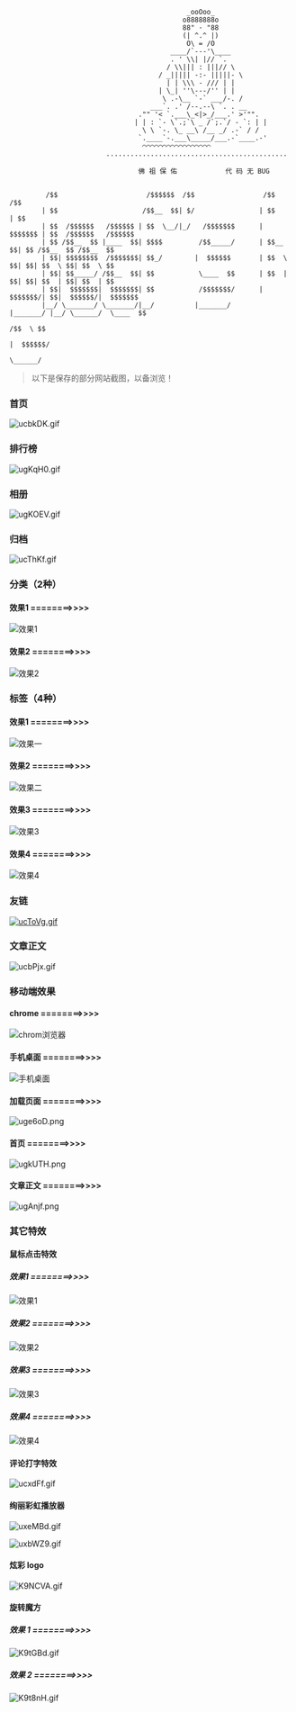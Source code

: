 
                                                _ooOoo_ 
                                               o8888888o 
                                               88" · "88 
                                               (| ^.^ |) 
                                                O\ = /O 
                                            ____/`---'\____ 
                                            . ' \\| |// `. 
                                           / \\||| : |||// \ 
                                         / _||||| -:- |||||- \ 
                                           | | \\\ - /// | | 
                                         | \_| ''\---/'' | | 
                                          \ .-\__ `-` ___/-. / 
                                       ___`. .' /--.--\ `. . __ 
                                    ."" '< `.___\_<|>_/___.' >'"". 
                                   | | : `- \`.;`\ _ /`;.`/ - `: | | 
                                     \ \ `-. \_ __\ /__ _/ .-` / / 
                                    `.____`-.___\_____/___.-`____.-' 
                                     ⌒⌒⌒⌒⌒⌒⌒⌒⌒⌒⌒⌒⌒⌒⌒⌒⌒ 
                            ............................................. 

                                    佛 祖 保 佑            代 码 无 BUG  


             /$$                      /$$$$$$  /$$                 /$$       /$$                    
            | $$                     /$$__  $$| $/                | $$      | $$                    
            | $$  /$$$$$$   /$$$$$$ | $$  \__/|_/   /$$$$$$$      | $$$$$$$ | $$  /$$$$$$   /$$$$$$ 
            | $$ /$$__  $$ |____  $$| $$$$         /$$_____/      | $$__  $$| $$ /$$__  $$ /$$__  $$
            | $$| $$$$$$$$  /$$$$$$$| $$_/        |  $$$$$$       | $$  \ $$| $$| $$  \ $$| $$  \ $$
            | $$| $$_____/ /$$__  $$| $$           \____  $$      | $$  | $$| $$| $$  | $$| $$  | $$
            | $$|  $$$$$$$|  $$$$$$$| $$           /$$$$$$$/      | $$$$$$$/| $$|  $$$$$$/|  $$$$$$$
            |__/ \_______/ \_______/|__/          |_______/       |_______/ |__/ \______/  \____  $$
                                                                                           /$$  \ $$
                                                                                          |  $$$$$$/
                                                                                           \______/ 


> 以下是保存的部分网站截图，以备浏览！

### 首页

![ucbkDK.gif](https://s2.ax1x.com/2019/10/06/ucbkDK.gif)

### 排行榜

![ugKqH0.gif](https://s2.ax1x.com/2019/10/06/ugKqH0.gif)

### 相册

![ugKOEV.gif](https://s2.ax1x.com/2019/10/06/ugKOEV.gif)

### 归档

![ucThKf.gif](https://s2.ax1x.com/2019/10/06/ucThKf.gif)

### 分类（2种）

#### 效果1 ========>>>>

![效果1](https://s2.ax1x.com/2019/10/06/ucT4r8.gif)

#### 效果2 ========>>>>

![效果2](https://s2.ax1x.com/2019/10/06/ucXkzd.gif)

### 标签（4种）

#### 效果1 ========>>>>

![效果一](https://s2.ax1x.com/2019/09/23/uPQwTA.gif)

#### 效果2 ========>>>>

![效果二](https://s2.ax1x.com/2019/09/23/uPtOFe.png)

#### 效果3 ========>>>>

![效果3](https://s2.ax1x.com/2019/09/24/uABKAA.gif)

#### 效果4 ========>>>>

![效果4](https://s2.ax1x.com/2019/10/06/ucbFu6.gif)

### 友链

[![ucToVg.gif](https://s2.ax1x.com/2019/10/06/ucToVg.gif)](https://imgchr.com/i/ucToVg)

### 文章正文

![ucbPjx.gif](https://s2.ax1x.com/2019/10/06/ucbPjx.gif)

### 移动端效果

#### chrome ========>>>>

![chrom浏览器](https://s2.ax1x.com/2019/09/30/utxFSg.png)

#### 手机桌面 ========>>>>

![手机桌面](https://s2.ax1x.com/2019/09/30/utxKYT.png)

#### 加载页面 ========>>>>

![uge6oD.png](https://s2.ax1x.com/2019/10/06/uge6oD.png)

#### 首页 ========>>>>

![ugkUTH.png](https://s2.ax1x.com/2019/10/06/ugkUTH.png)

#### 文章正文 ========>>>>

![ugAnjf.png](https://s2.ax1x.com/2019/10/06/ugAnjf.png)

### 其它特效

#### 鼠标点击特效

##### 效果1 ========>>>>

![效果1](https://s2.ax1x.com/2019/10/06/ucvVVP.gif)

##### 效果2 ========>>>>

![效果2](https://s2.ax1x.com/2019/10/06/ucvAbt.gif)

##### 效果3 ========>>>>

![效果3](https://s2.ax1x.com/2019/10/06/ucvkDI.gif)

##### 效果4 ========>>>>

![效果4](https://s2.ax1x.com/2019/10/06/ucvZUf.gif)

#### 评论打字特效

![ucxdFf.gif](https://s2.ax1x.com/2019/10/06/ucxdFf.gif)

#### 绚丽彩虹播放器

![uxeMBd.gif](https://s2.ax1x.com/2019/10/13/uxeMBd.gif)

![uxbWZ9.gif](https://s2.ax1x.com/2019/10/13/uxbWZ9.gif)

#### 炫彩 logo

![K9NCVA.gif](https://s2.ax1x.com/2019/10/15/K9NCVA.gif)

#### 旋转魔方

##### 效果 1 ========>>>>

![K9tGBd.gif](https://s2.ax1x.com/2019/10/15/K9tGBd.gif)

##### 效果 2 ========>>>>

![K9t8nH.gif](https://s2.ax1x.com/2019/10/15/K9t8nH.gif)

